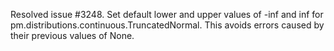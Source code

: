 Resolved issue #3248. Set default lower and upper values of -inf and inf for pm.distributions.continuous.TruncatedNormal. This avoids errors caused by their previous values of None.
